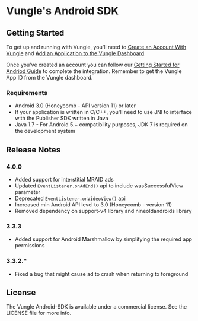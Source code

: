 # Vungle's Android SDK

## Getting Started
To get up and running with Vungle, you'll need to [Create an Account With Vungle](https://v.vungle.com/dashboard) and [Add an Application to the Vungle Dashboard](https://support.vungle.com/hc/en-us/articles/210468678)

Once you've created an account you can follow our [Getting Started for Andriod Guide](https://support.vungle.com/hc/en-us/articles/204222794-Get-started-with-Vungle-Android-SDK) to complete the integration. Remember to get the Vungle App ID from the Vungle dashboard.

### Requirements
* Android 3.0 (Honeycomb - API version 11) or later
* If your application is written in C/C++, you'll need to use JNI to interface with the Publisher SDK written in Java
* Java 1.7 - For Android 5.+ compatibility purposes, JDK 7 is required on the development system 

## Release Notes
### 4.0.0
* Added support for interstitial MRAID ads
* Updated `EventListener.onAdEnd()` api to include wasSuccessfulView parameter
* Deprecated `EventListener.onVideoView()` api
* Increased min Android API level to 3.0 (Honeycomb - version 11)
* Removed dependency on support-v4 library and nineoldandroids library

### 3.3.3  
* Added support for Android Marshmallow by simplifying the required app permissions

### 3.3.2.*
* Fixed a bug that might cause ad to crash when returning to foreground


## License
The Vungle Android-SDK is available under a commercial license. See the LICENSE file for more info.
